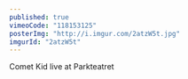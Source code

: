 ```yaml
---
published: true
vimeoCode: "118153125"
posterImg: "http://i.imgur.com/2atzW5t.jpg"
imgurId: "2atzW5t"
---
```


Comet Kid live at Parkteatret